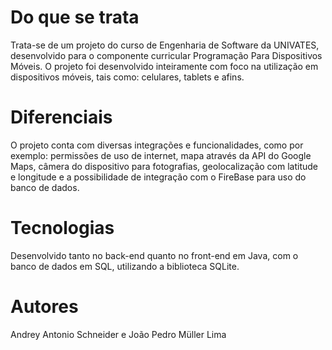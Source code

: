 # Do que se trata
Trata-se de um projeto do curso de Engenharia de Software da UNIVATES, desenvolvido para o componente curricular Programação Para Dispositivos Móveis.
O projeto foi desenvolvido inteiramente com foco na utilização em dispositivos móveis, tais como: celulares, tablets e afins.

# Diferenciais
O projeto conta com diversas integrações e funcionalidades, como por exemplo: permissões de uso de internet, mapa através da API do Google Maps, câmera do dispositivo para fotografias, geolocalização com latitude e longitude e a possibilidade de integração com o FireBase para uso do banco de dados.

# Tecnologias
Desenvolvido tanto no back-end quanto no front-end em Java, com o banco de dados em SQL, utilizando a biblioteca SQLite.

# Autores
Andrey Antonio Schneider e João Pedro Müller Lima
